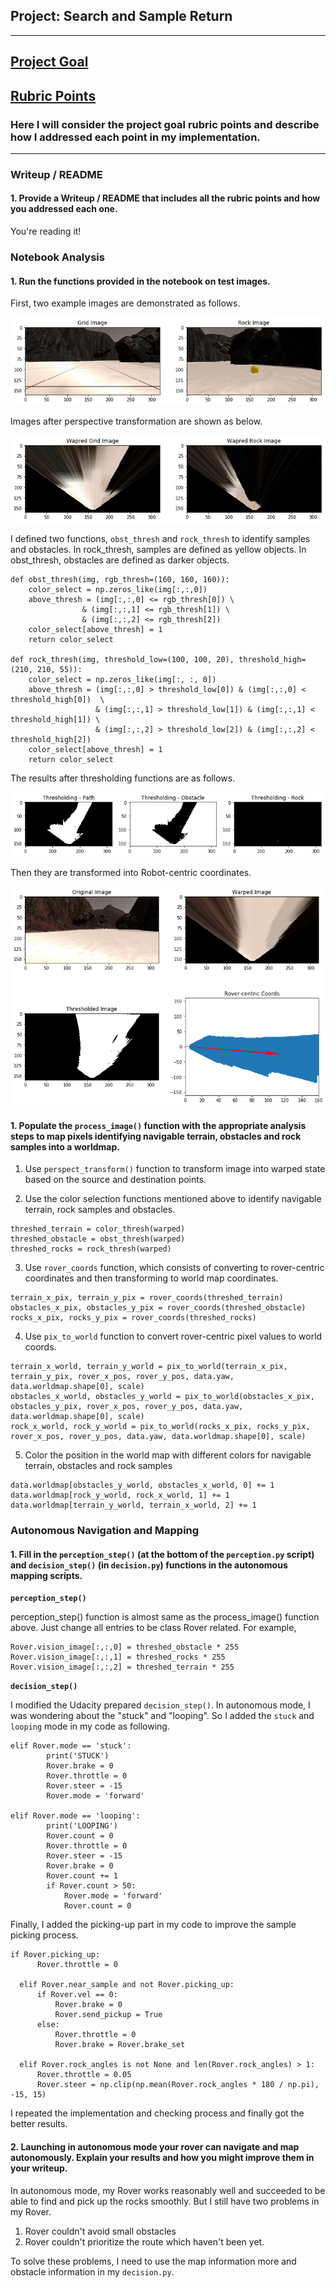 ## Project: Search and Sample Return

---

## [Project Goal](https://github.com/cedricxie/RoboND-Rover-Project/blob/master/README_UD.md)
## [Rubric Points](https://review.udacity.com/#!/rubrics/916/view)
### Here I will consider the project goal rubric points and describe how I addressed each point in my implementation. 

[//]: # (Image References)

[image1]: ./images/img1.png
[image2]: ./images/img2.png
[image3]: ./images/img3.png
[image4]: ./images/img4.png

---
### Writeup / README

#### 1. Provide a Writeup / README that includes all the rubric points and how you addressed each one. 

You're reading it!

### Notebook Analysis
#### 1. Run the functions provided in the notebook on test images.

First, two example images are demonstrated as follows.

![Example Figures][image1]

Images after perspective transformation are shown as below.

![Perspective Transform][image2]

I defined two functions, `obst_thresh` and `rock_thresh` to identify samples and obstacles. In rock_thresh, samples are defined as yellow objects. In obst_thresh, obstacles are defined as darker objects.

```  
def obst_thresh(img, rgb_thresh=(160, 160, 160)):  
    color_select = np.zeros_like(img[:,:,0])  
    above_thresh = (img[:,:,0] <= rgb_thresh[0]) \  
                & (img[:,:,1] <= rgb_thresh[1]) \  
                & (img[:,:,2] <= rgb_thresh[2])  
    color_select[above_thresh] = 1  
    return color_select  

def rock_thresh(img, threshold_low=(100, 100, 20), threshold_high=(210, 210, 55)):  
    color_select = np.zeros_like(img[:, :, 0])  
    above_thresh = (img[:,:,0] > threshold_low[0]) & (img[:,:,0] < threshold_high[0])  \  
                   & (img[:,:,1] > threshold_low[1]) & (img[:,:,1] < threshold_high[1]) \  
                   & (img[:,:,2] > threshold_low[2]) & (img[:,:,2] < threshold_high[2])  
    color_select[above_thresh] = 1  
    return color_select  
```

The results after thresholding functions are as follows.

![Thresholded Images][image3]

Then they are transformed into Robot-centric coordinates.

![Robot-centric Coordinates][image4]

#### 1. Populate the `process_image()` function with the appropriate analysis steps to map pixels identifying navigable terrain, obstacles and rock samples into a worldmap.

1. Use `perspect_transform()` function to transform image into warped state based on the source and destination points.  

2. Use the color selection functions mentioned above to identify navigable terrain, rock samples and obstacles.  

```  
threshed_terrain = color_thresh(warped)  
threshed_obstacle = obst_thresh(warped)  
threshed_rocks = rock_thresh(warped)  
```
3. Use `rover_coords` function, which consists of converting to rover-centric coordinates and then transforming to world map coordinates.  

```  
terrain_x_pix, terrain_y_pix = rover_coords(threshed_terrain)  
obstacles_x_pix, obstacles_y_pix = rover_coords(threshed_obstacle)  
rocks_x_pix, rocks_y_pix = rover_coords(threshed_rocks)  
```

4. Use `pix_to_world` function to convert rover-centric pixel values to world coords.  

```  
terrain_x_world, terrain_y_world = pix_to_world(terrain_x_pix, terrain_y_pix, rover_x_pos, rover_y_pos, data.yaw, data.worldmap.shape[0], scale)  
obstacles_x_world, obstacles_y_world = pix_to_world(obstacles_x_pix, obstacles_y_pix, rover_x_pos, rover_y_pos, data.yaw, data.worldmap.shape[0], scale)  
rock_x_world, rock_y_world = pix_to_world(rocks_x_pix, rocks_y_pix, rover_x_pos, rover_y_pos, data.yaw, data.worldmap.shape[0], scale)  
```

5. Color the position in the world map with different colors for navigable terrain, obstacles and rock samples  

```  
data.worldmap[obstacles_y_world, obstacles_x_world, 0] += 1  
data.worldmap[rock_y_world, rock_x_world, 1] += 1  
data.worldmap[terrain_y_world, terrain_x_world, 2] += 1  
```

### Autonomous Navigation and Mapping

#### 1. Fill in the `perception_step()` (at the bottom of the `perception.py` script) and `decision_step()` (in `decision.py`) functions in the autonomous mapping scripts.


**`perception_step()`**

perception_step() function is almost same as the process_image() function above. Just change all entries to be class Rover related. For example,

```  
Rover.vision_image[:,:,0] = threshed_obstacle * 255
Rover.vision_image[:,:,1] = threshed_rocks * 255
Rover.vision_image[:,:,2] = threshed_terrain * 255
```  

**`decision_step()`**  

I modified the Udacity prepared `decision_step()`. In autonomous mode, I was wondering about the "stuck" and "looping". So I added the `stuck` and `looping` mode in my code as following.  

```  
elif Rover.mode == 'stuck':  
        print('STUCK')  
        Rover.brake = 0  
        Rover.throttle = 0  
        Rover.steer = -15  
        Rover.mode = 'forward'  

elif Rover.mode == 'looping':  
        print('LOOPING')  
        Rover.count = 0  
        Rover.throttle = 0  
        Rover.steer = -15  
        Rover.brake = 0  
        Rover.count += 1  
        if Rover.count > 50:  
            Rover.mode = 'forward'  
            Rover.count = 0  
```  

Finally, I added the picking-up part in my code to improve the sample picking process.  

```  
if Rover.picking_up:
      Rover.throttle = 0

  elif Rover.near_sample and not Rover.picking_up:
      if Rover.vel == 0:
          Rover.brake = 0
          Rover.send_pickup = True
      else:
          Rover.throttle = 0
          Rover.brake = Rover.brake_set

  elif Rover.rock_angles is not None and len(Rover.rock_angles) > 1:
      Rover.throttle = 0.05
      Rover.steer = np.clip(np.mean(Rover.rock_angles * 180 / np.pi), -15, 15)
```  

I repeated the implementation and checking process and finally got the better results.  


#### 2. Launching in autonomous mode your rover can navigate and map autonomously.  Explain your results and how you might improve them in your writeup.  

In autonomous mode, my Rover works reasonably well and succeeded to be able to find and pick up the rocks smoothly. But I still have two problems in my Rover.  

1. Rover couldn't avoid small obstacles  
2. Rover couldn't prioritize the route which haven't been yet.  

To solve these problems, I need to use the map information more and obstacle information in my `decision.py`.


